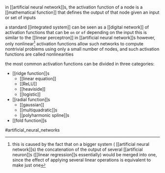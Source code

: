 in [[artificial neural network]]s, the activation function of a node is a [[mathematical function]] that defines the output of that node given an input or set of inputs

a standard [[integrated system]] can be seen as a [[digital network]] of activation functions that can be `on` or  `of` depending on the input
this is similar to the [[linear perceptron]] in [[artificial neural network]]s
however, only nonlinear[^1] activation functions allow such networks to compute nontrivial problems using only a small number of nodes, and such activation functions are called nonlinearities 

the most common activation functions can be divided in three categories:
- [[ridge function]]s
	- [[linear equation]]
	- [[ReLU]]
	- [[heaviside]]
	- [[logistic]]
- [[radial function]]s
	- [[gaussian]]
	- [[multiquadratic]]s
	- [[polyharmonic spline]]s
- [[fold function]]s

[^1]: this is caused by the fact that on a bigger system ( [[artificial neural network]]s)  the concatenation of the output of several [[artificial neuron]]s  ([[linear regression]]s essentially) would be merged into one, since the effect of applying several linear operations is equivalent to make just one

#artificial_neural_networks 